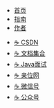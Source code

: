 - [<span class="iconfont icon-shouye-xianxing"></span> 首页](/)
- [<span class="iconfont icon-icon_fabu"></span> 指南](guide/)
- [<span class="iconfont icon-wodeguanzhu"></span> 作者]()

[//]: # (   - [☕️ 介绍]&#40;https://www.yjava.cn/#/me/&#41;)
   - [☕️ CSDN](https://yangchunjian.blog.csdn.net)
   - [☕️ 文档集合](https://www.yjava.cn/#/guide/)
   - [☕️ Java面试](https://javainterview.cn)
   - [☕️ 亲位网](https://dearlocation.com)
   - [☕️ 微信号](https://www.yjava.cn/imgs/dearlocation.jpeg)
   - [☕️ 公众号](https://www.yjava.cn/imgs/qrcode_for_gh_8756901e5b12_344.jpg)

